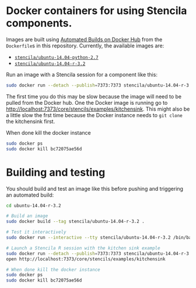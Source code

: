 # Docker containers for using Stencila components.

Images are built using [Automated Builds on Docker Hub](https://docs.docker.com/docker-hub/builds/) from the `Dockerfile`s in this repository. Currently, the available images are:

- [`stencila/ubuntu-14.04-python-2.7`](https://registry.hub.docker.com/u/stencila/ubuntu-14.04-python-2.7/)
- [`stencila/ubuntu-14.04-r-3.2`](https://registry.hub.docker.com/u/stencila/ubuntu-14.04-r-3.2/)


Run an image with a Stencila session for a component like this:

```sh
sudo docker run --detach --publish=7373:7373 stencila/ubuntu-14.04-r-3.2 stencila-r core/stencils/examples/kitchensink serve ...
```

The first time you do this may be slow because the image will need to be pulled from the Docker hub. One the Docker image is running go to [http://localhost:7373/core/stencils/examples/kitchensink](). This might also be a little slow the frst time because the Docker instance needs to `git clone` the kitchensink first.

When done kill the docker instance

```sh
sudo docker ps
sudo docker kill bc72075ae56d
```

# Building and testing

You should build and test an image like this before pushing and triggering an automated build:

```sh
cd ubuntu-14.04-r-3.2

# Build an image
sudo docker build --tag stencila/ubuntu-14.04-r-3.2 .

# Test it interactively
sudo docker run --interactive --tty stencila/ubuntu-14.04-r-3.2 /bin/bash

# Launch a Stencila R session with the kitchen sink example
sudo docker run --detach --publish=7373:7373 stencila/ubuntu-14.04-r-3.2 stencila-r core/stencils/examples/kitchensink serve ...
open http://localhost:7373/core/stencils/examples/kitchensink

# When done kill the docker instance
sudo docker ps
sudo docker kill bc72075ae56d
```

